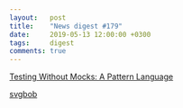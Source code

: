 ```yaml
---
layout:   post
title:    "News digest #179"
date:     2019-05-13 12:00:00 +0300
tags:     digest
comments: true
---
```


[Testing Without Mocks: A Pattern Language](https://www.jamesshore.com/Blog/Testing-Without-Mocks.html)

[svgbob](https://ivanceras.github.io/svgbob-editor/)
